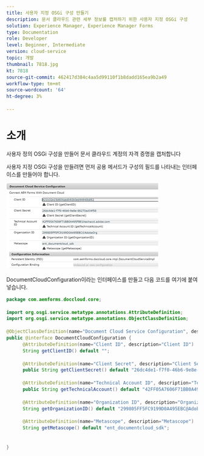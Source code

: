 ```yaml
---
title: 사용자 지정 OSGi 구성 만들기
description: 문서 클라우드 관련 세부 정보를 캡처하기 위한 사용자 지정 OSGi 구성
solution: Experience Manager, Experience Manager Forms
type: Documentation
role: Developer
level: Beginner, Intermediate
version: cloud-service
topic: 개발
thumbnail: 7818.jpg
kt: 7818
source-git-commit: 462417d384c4aa5d99110f1b8dadd165ea9b2a49
workflow-type: tm+mt
source-wordcount: '64'
ht-degree: 3%

---
```


# 소개

사용자 정의 OSGi 구성을 만들어 문서 클라우드 계정의 자격 증명을 캡처합니다


사용자 지정 OSGi 구성을 만들려면 먼저 공용 메서드가 구성의 필드를 나타내는 인터페이스를 만들어야 합니다.

![doc-cloud-config](assets/doc-cloud-configuration.JPG)


DocumentCloudConfiguration이라는 인터페이스를 만들고 다음 코드를 여기에 붙여 넣습니다.

```java
package com.aemforms.doccloud.core;

import org.osgi.service.metatype.annotations.AttributeDefinition;
import org.osgi.service.metatype.annotations.ObjectClassDefinition;

@ObjectClassDefinition(name="Document Cloud Service Configuration", description = "Connect AEM Forms With Document Cloud")
public @interface DocumentCloudConfiguration {
	  @AttributeDefinition(name="Client ID", description="Client ID")
	  String getClientID() default "";
	  
	  @AttributeDefinition(name="Client Secret", description="Client Secret")
	  public String getClientSecret() default "26dc4de1-f7f0-46b6-9e8e-86270ad34f58";
	  
	  @AttributeDefinition(name="Technical Account ID", description="Technical Account ID")
	  public String getTechnicalAccount() default "42FF05A7606F71BB0A495FBE@techacct.adobe.com";

	  @AttributeDefinition(name="Organization ID", description="Organization ID")
	  String getOrganizationID() default "299805FF5FC9199D0A495EBC@AdobeOrg";
	  
	  @AttributeDefinition(name="Metascope", description="Metascope")
	  String getMetascope() default "ent_documentcloud_sdk";


}
```
